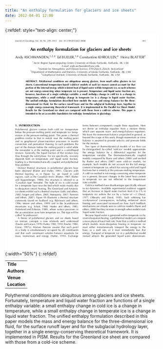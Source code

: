 ```yaml
---
title: "An enthalpy formulation for glaciers and ice sheets"
date: 2012-04-01 12:00
---
```


{:refdef: style="text-align: center;"}
![](/img/applications/aschwandenetal2012.png){:width="50%"}
{: refdef}


||
|-
| **Title** | [An enthalpy formulation for glaciers and ice sheets](http://www.igsoc.org/journal/58/209/t11J088.pdf) |
| **Authors** | [Andreas Aschwanden and others](http://glaciers.gi.alaska.edu/people/aschwanden) |
| **Venue** | [Journal of Glaciology](http://www.igsoc.org/) |
| **Location** | Greenland and other ice sheets |

Polythermal conditions are ubiquitous among glaciers and ice sheets. Fortunately, temperature and liquid water fraction are functions of a single enthalpy variable: a small enthalpy change in cold ice is a change in temperature, while a small enthalpy change in temperate ice is a change in liquid water fraction. The unified enthalpy formulation described in this paper models the mass and energy balance for the three-dimensional ice fluid, for the surface runoff layer and for the subglacial hydrology layer, together in a single energy-conserving theoretical framework. It is implemented in PISM. Results for the Greenland ice sheet are compared with those from a cold-ice scheme.

